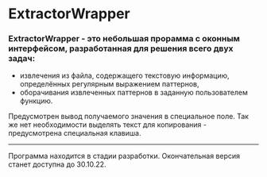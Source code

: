 # ExtractorWrapper
### ExtractorWrapper - это небольшая прорамма с оконным интерфейсом, разработанная для решения всего двух задач:
  - извлечения из файла, содержащего текстовую информацию, определённых регулярным выражением паттернов,
  - оборачивания извлеченных паттернов в заданную пользователем функцию.
  
Предусмотрен вывод получаемого значения в специальное поле. Так же нет необходимости выделять текст для копирования - предусмотрена специальная клавиша.

---

Программа находится в стадии разработки. Окончательная версия станет доступна до 30.10.22.

